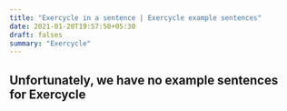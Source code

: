 ```yaml
---
title: "Exercycle in a sentence | Exercycle example sentences"
date: 2021-01-20T19:57:50+05:30
draft: falses
summary: "Exercycle"
---
```

## Unfortunately, we have no example sentences for Exercycle                 
